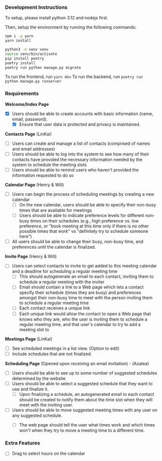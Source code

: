 ### Development Instructions

To setup, please install python 3.12 and nodejs first.

Then, setup the environment by running the following commands:

```bash
npm i -g yarn
yarn install

python3 -m venv venv
source venv/bin/activate
pip install poetry
poetry install
poetry run python manage.py migrate
```

To run the frontend, run `yarn dev`
To run the backend, run `poetry run python manage.py runserver`

### Requirements

**Welcome/Index Page**

- [x] Users should be able to create accounts with basic information (name, email, password).
  - [x] Ensure that user data is protected and privacy is maintained.

**Contacts Page** (LinKai)

- [ ] Users can create and manage a list of contacts (comprised of names and email addresses)
- [ ] Users should be able to log into the system to see how many of their contacts have provided the necessary information needed by the system to schedule the meeting slots
- [ ] Users should be able to remind users who haven't provided the information requested to do so

**Calendar Page** (Henry & Will)

- [ ] Users can begin the process of scheduling meetings by creating a new calendar
  - [ ] On the new calendar, users should be able to specify their non-busy times that are available for meetings
  - [ ] Users should be able to indicate preference levels for different non-busy times on their schedules (e.g., high preference vs. low preference, or "book meeting at this time only if there is no other possible times that work" vs "definitely try to schedule someone here")
- [ ] All users should be able to change their busy, non-busy time, and preferences until the calendar is finalized.

**Invite Page** (Henry & Will)

- [ ] Users can select contacts to invite to get added to this meeting calendar and a deadline for scheduling a regular meeting time
  - [ ] This should autogenerate an email to each contact, inviting them to schedule a regular meeting with the inviter 
  - [ ] Email should contain a link to a Web page which lets a contact specify their schedule (times they are busy) and preferences amongst their non-busy time to meet with the person inviting them to schedule a regular meeting time
  - [ ] Each contact receives a unique link
  - [ ] Each unique link would allow the contact to open a Web page that knows who they are, who the user is inviting them to schedule a regular meeting time, and that user's calendar to try to add a meeting slot to

**Meetings Page** (LinKai)

- [ ] See scheduled meetings in a list view. (Option to edit)
- [ ] Include schedules that are not finalized.

**Scheduling Page** (Opened upon receiving an email invitation) - (Azalea)

- [ ] Users should be able to see up to some number of suggested schedules determined by the website 
- [ ] Users should be able to select a suggested schedule that they want to use and finalize it.
  - [ ] Upon finalizing a schedule, an autogenerated email to each contact should be created to notify them about the time slot when they will meet with the inviting user.
- [ ] Users should be able to move suggested meeting times with any user on any suggested schedule.
  - [ ] The web page should tell the user what times work and which times won't when they try to move a meeting time to a different time.


### Extra Features

- [ ] Drag to select hours on the calendar
